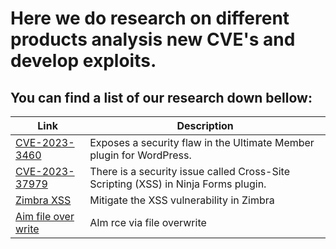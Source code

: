 # Here we do research on different products analysis new CVE's and develop exploits.
## You can find a list of our research down bellow:
| Link | Description |
|---|---|
| [CVE-2023-3460](https://github.com/Fire-Null/Write-Ups/blob/main/CVE/CVE-2023-3460/EN/CVE-2023-3460.md) | Exposes a security flaw in the Ultimate Member plugin for WordPress. |
| [CVE-2023-37979](https://github.com/Fire-Null/Write-Ups/blob/main/CVE/CVE-2023-37979/EN/CVE-2023-37979.md) |There is a security issue called Cross-Site Scripting (XSS) in Ninja Forms plugin. |
| [Zimbra XSS](https://github.com/Fire-Null/Write-Ups/blob/main/CVE/Zimbra%20XSS/EN/Zimbra%20XSS.md) | Mitigate the XSS vulnerability in Zimbra |
|[Aim file over write](https://github.com/Fire-Null/Write-Ups/tree/main/CVE/Critical%20Arbitrary%20File%20Write%20Vulnerability%20in%20Aim) | AIm rce via file overwrite |

